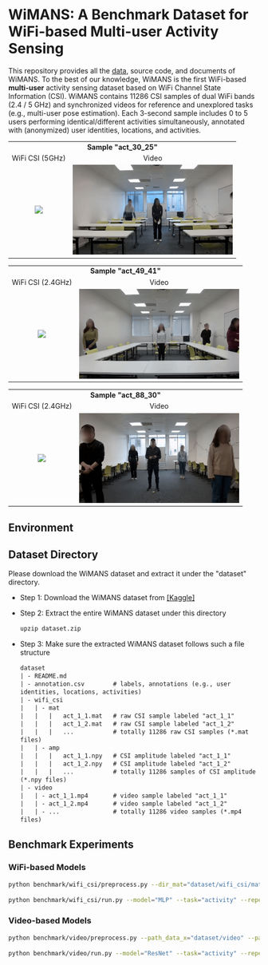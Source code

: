 # WiMANS: A Benchmark Dataset for WiFi-based Multi-user Activity Sensing

This repository provides all the [data](https://www.kaggle.com/datasets/c4ecbbf66f200ced9ad8b7d2e3c0371c6e615ef2ee203174f09bcefb7a12d523), source code, and documents of WiMANS. To the best of our knowledge, WiMANS is the first WiFi-based **multi-user** activity sensing dataset based on WiFi Channel State Information (CSI). WiMANS contains 11286 CSI samples of dual WiFi bands (2.4 / 5 GHz) and synchronized videos for reference and unexplored tasks (e.g., multi-user pose estimation). Each 3-second sample includes 0 to 5 users performing identical/different activities simultaneously, annotated with (anonymized) user identities, locations, and activities.

<table align = "center">
  <tr align = "center"><td colspan="2"><b>Sample "act_30_25"</b></td>
  <tr align = "center"><td>WiFi CSI (5GHz)</td> <td>Video</td></tr>
  <tr align = "center"><td><img src="visualize/wifi_csi_act_30_25.gif" height="180"/></td><td><img src="visualize/video_act_30_25.gif" height="180"/></td></tr>
</table>

<table align = "center">
  <tr align = "center"><td colspan="2"><b>Sample "act_49_41"</b></td>
  <tr align = "center"><td>WiFi CSI (2.4GHz)</td> <td>Video</td></tr>
  <tr align = "center"><td><img src="visualize/wifi_csi_act_49_41.gif" height="180"/></td><td><img src="visualize/video_act_49_41.gif" height="180"/></td></tr>
</table>

<table align = "center">
  <tr align = "center"><td colspan="2"><b>Sample "act_88_30"</b></td>
  <tr align = "center"><td>WiFi CSI (2.4GHz)</td> <td>Video</td></tr>
  <tr align = "center"><td><img src="visualize/wifi_csi_act_88_30.gif" height="180"/></td><td><img src="visualize/video_act_88_30.gif" height="180"/></td></tr>
</table>



## Environment



## Dataset Directory

Please download the WiMANS dataset and extract it under the "dataset" directory.

- Step 1: Download the WiMANS dataset from [[Kaggle]](https://www.kaggle.com/datasets/c4ecbbf66f200ced9ad8b7d2e3c0371c6e615ef2ee203174f09bcefb7a12d523)

- Step 2: Extract the entire WiMANS dataset under this directory

  ```sh
  upzip dataset.zip
  ```

- Step 3: Make sure the extracted WiMANS dataset follows such a file structure

    ```
    dataset
    | - README.md
    | - annotation.csv        # labels, annotations (e.g., user identities, locations, activities)
    | - wifi_csi
    |   | - mat
    |   |   |   act_1_1.mat   # raw CSI sample labeled "act_1_1"
    |   |   |   act_1_2.mat   # raw CSI sample labeled "act_1_2"
    |   |   |   ...           # totally 11286 raw CSI samples (*.mat files)
    |   | - amp
    |   |   |   act_1_1.npy   # CSI amplitude labeled "act_1_1"
    |   |   |   act_1_2.npy   # CSI amplitude labeled "act_1_2"
    |   |   |   ...           # totally 11286 samples of CSI amplitude (*.npy files)
    | - video
    |   | - act_1_1.mp4       # video sample labeled "act_1_1"
    |   | - act_1_2.mp4       # video sample labeled "act_1_2"
    |   | - ...               # totally 11286 video samples (*.mp4 files)
    ```



## Benchmark Experiments

### WiFi-based Models



```sh
python benchmark/wifi_csi/preprocess.py --dir_mat="dataset/wifi_csi/mat" --dir_amp="dataset/wifi_csi/amp"
```


```sh
python benchmark/wifi_csi/run.py --model="MLP" --task="activity" --repeat=10
```


### Video-based Models
```sh
python benchmark/video/preprocess.py --path_data_x="dataset/video" --path_data_y="dataset/annotation.csv" --model="ResNet" --path_data_pre_x="dataset/cache/test"
```

```sh
python benchmark/video/run.py --model="ResNet" --task="activity" --repeat=10
```

